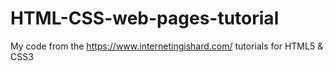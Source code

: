# HTML-CSS-web-pages-tutorial
My code from the https://www.internetingishard.com/ tutorials for HTML5 &amp; CSS3
